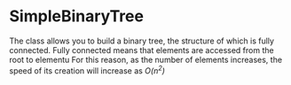 # SimpleBinaryTree
The class allows you to build a binary tree, the structure of which is fully connected.
Fully connected means that elements are accessed from the root to elementu
For this reason, as the number of elements increases, the speed of its creation will increase as *O($n^2$)*
